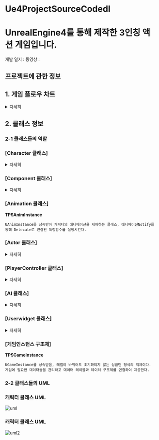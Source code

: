 # Ue4ProjectSourceCodedI
# UnrealEngine4를 통해 제작한 3인칭 액션 게임입니다.

개발 일지 : 
동영상   :

## 프로젝트에 관한 정보
## 1. 게임 플로우 차트
<details>
    <summary>자세히</summary>


![스크린샷 2023-03-31 052810](https://user-images.githubusercontent.com/85017198/228956615-da278aba-7889-4aa5-9b30-9af6976d4446.png)

</details>
    
## 2. 클래스 정보
### 2-1 클래스들의 역할
### [Character 클래스]
<details>
    <summary>자세히</summary>


**Basic_Character**

    ACharacter 클래스를 상속받는 가장 기본적인 캐릭터 클래스, 공통되는 TakeDamage, DieCharacter, Buff, DeBuff를 수행
                  
**TPS_Character**

    ABasic_Character를 상속 받음, 플래이어 캐릭터를 조종하는 클래스

**EnemyBasic_Character**

    ABasic_Character를 상속 받음, 적 캐릭터의 공통되는 속성을 모아 놓은 클래스, 
    캐릭터가 데미지를 입을 시 플로팅 데미지 출력, 사망시 포인트 획득
                        
**EnemyMelee_Character**

    AEnemyBasic_Character를 상속 받음, 적 캐릭터 중에서 근거리 공격을 수행하는 캐릭터 클래스

**EnemyRange_Character**

    AEnemyBasic_Character를 상속 받음, 적 캐릭터 중에서 원거리 공격을 수행하는 캐릭터 클래스, 화살을 스폰하여 발사


</details>

### [Component 클래스]
<details>
    <summary>자세히</summary>
    
    
**Character_Stat_Component**

    UActorComponent를 상속받아 Basic_Character에 구성되는 클래스, 캐릭터의 체력, 공격력, 특성 등의 정보를 제어한다. 

    
</details>
    
### [Animation 클래스]
**TPSAnimInstance**

    UAnimInstance를 상속받아 캐릭터의 애니메이션을 제어하는 클래스, 애니메이션Notify를 통해 Delecate로 연결된 특정함수를 실행시킨다. 


### [Actor 클래스]
<details>
    <summary>자세히</summary>
    
    
**Weapon_Actor** 

    AAcor 클래스를 상속 받음, TPS_Character가 사용하는 무기 클래스로 공격시 플레이어의 정보를 받아 데미지를 준다.  

**Actor_GhostTail** 

    AAcor 클래스를 상속 받음, 캐릭터가 특정 행동을 취할시 잔상효과를 위해 생성된다.

**Actor_RewardBox**

    AAcor 클래스를 상속 받음, 스테이지 클리어시 생성되는 보상상자이다. 
    플레이어와 Overlap시 플레이어의 Interaction 델리케이트 함수를 활성화 시킨다.  
                  
**Actor_SpawnSkill_Q** 

    AAcor 클래스를 상속 받음, 플레이어가 스킬사용시 생성되어 적과 Overlap시 데미지를 준다.

**SPWArrow_Actor**

    AAcor 클래스를 상속 받음, EnemyRange_Character가 공격시 생성되어 손에 부착된다. 
    Shooting 함수를 통해 부착을 해제하고 타겟을 향해 날아간다.
                  
**LevelScriptActor_Battle**

    ALevelScriptActor 클래스를 상속받아 레벨블루프린터의 부모클래스로 사용, 게임플로우에 따라 적, UI, 보상 상자를 생성한다.

</details>
    
### [PlayerController 클래스]
<details>
    <summary>자세히</summary>
    
    
**TPSPlayerController** :

    APlayerController 클래스를 상속받음, 전투레벨에서 사용하는 플레이어컨트롤러로 주로 UI를 생성및 제거하는 역할을 한다.
    
**TPSUI_PlayerController** 

    APlayerController 클래스를 상속받음, Title 레벨에서 사용하는 플레이어 컨트롤러 TitleUI 를 제어하기위해 사용한다.
    
**LoobyUIPlayerController**

    APlayerController 클래스를 상속받음, Lobby 레벨에서 사용하는 플레이어 컨트롤러 LobbyUI 를 제어하기위해 사용한다.

</details>
    
### [AI 클래스]
<details>
    <summary>자세히</summary>
    

**Enemy_AIController**
    
    AAIController 클래스를 상속받아 EnemyBasic_Character의 AiController로 사용된다. UAISenseConfig_Sight를 통해 플레이어를 감지한다. 
    BehaviorTree를 통해 EnemyBasic_Character를 상속받는 캐릭터의 움직임을 제어한다.
    
**BTDecorator_CheckShocking**
    
    UBTDecorator 클래스를 상속받음, BehaviorTree의 노드에 부착하여 해당시점에 캐릭턱가 충격을 받은 상태인지 판단한다.
    실시간으로 충격상태를 판단할 수 없어 사용하지 못함
    
**BTDecorator_IsinAttackRange**
    
    UBTDecorator 클래스를 상속받음, BehaviorTree의 노드에 부착하여 해당시점에서 캐릭터의 공격범위에 타겟이 있는지 판단한다.
    
**BTService_CheckAttackRange**
    
    UBTService 클래스를 상속받음, BehaviorTree 노드에 부착하여 매초마다 감지한다.
    캐릭터의 공격범위에 타겟이 있는지 확인하여 Blackboard의 bCanAttack의 값을 초기화한다.
    
**BTService_CheckShock**
    
    UBTService 클래스를 상속받음, BehaviorTree 노드에 부착하여 0.2초마다 감지한다. 
    캐릭터가 충격을 받은 상태인지 확인하여 Blackboard의 bShocking 값을 초기화한다.
   
**BTService_Detect**
    
    UBTService 클래스를 상속받음, BehaviorTree 노드에 부착하여 매초마다 감지한다.
    FCollisionQueryParams를 통해 캐릭터 주변에 타겟이 있는지 감지하여 Blackboard의 Target 값을 초기화한다.
    AIPercetion 방식을 채택하여 사용하지 않는다.
    
**BTService_DetectPerception**
    
    UBTService 클래스를 상속받음, BehaviorTree 노드에 부착하여 매초마다 감지한다.
    AIPercetion을 사용하여 캐릭터가 타겟을 발견하였는지 감지하여 Blackboard의 Target 값을 초기화한다.
    
**BTTask_Attack**
    
    UBTTaskNode 클래스를 상속받음, BehaviorTree에서 사용할 노드이다.
    캐릭터의 공격함수를 호출하고 공격이 끝나면 리턴값을 Succeeded 해 준다.
    
**BTTask_FindPatrollPos**
    
    UBTTaskNode 클래스를 상속받음, BehaviorTree에서 사용할 노드이다.
    UNavigationSystemV1를 통해 캐릭터를 이동시킬 랜덤한 좌표를 얻어 Blackboard의 PatrolPos를 초기화한다. 
    
**BTTask_TurnToTarget**
    
    UBTTaskNode 클래스를 상속받음, BehaviorTree에서 사용할 노드이다.
    캐릭터가 공격하는 동안 FRotationMatrix를 통해 캐릭터의 Rotation을 변경한다.
    

</details>
    
### [Userwidget 클래스]
<details>
    <summary>자세히</summary>
    
**Title_UserWidget**
        
    UserWidget클래스를 상속 받음, 타이레벨의 UI로 게임시작시 로비레벨로 게임종료시 게임을 나가게 한다.    

**Looby_UserWidget**
    
    UserWidget클래스를 상속 받음, 로비레벨의 UI로 게임시작 전 설정(텔런트, 속성)을 셋팅 및 게임 정보(버프, 디버프)를 확인할 수 있다.    
    
**HP_UserWidget**
    
    UserWidget클래스를 상속 받음, EnemyBasic_Character를 상속받는 캐릭터가 데미지를 입을 시 생성
    해당 캐릭터의 체력바를 10초간 띄워준다.
        
**FloatingDamage_Widget**
    
    UserWidget클래스를 상속 받음, EnemyBasic_Character를 상속받는 캐릭터가 데미지를 입을 시 생성
    해당 캐릭터의 위치를 스크린 좌표로 변경하고 캐릭터가 입은 피해를 띄워준다.

**HUD_UserWidget**
    
    UserWidget클래스를 상속 받음 전투레벨에서 사용하는 UI
    플레이어 캐릭터의 정보(체력, 스킬 및 아이템의 쿨타임, 포인트)를 띄워준다,
    
**IngameMenu_UserWidget**
        
    UserWidget클래스를 상속 받음 전투레벨에서 사용하는 UI
    전투 레벨에서 ESC 액션을 누르면 게임을 정지하고 게임을 계속할지 그만둘지 선택할 수 있는 UI
  
**UserWidget_InGameData**
    
    UserWidget클래스를 상속 받음 전투레벨에서 사용하는 UI
    전투 레벨에서 TAP 액션을 누르면 스테이지의 정보와 캐릭터의 정보를 보여준다.
        
**UserWidget_LevelText**
    
    UserWidget클래스를 상속 받음 전투레벨에서 사용하는 UI
    LevelScriptActor_Battle 클래스에서 해당 스테이지에 대한 정보를 보여준다.

</details>


### [게임인스턴스 구조체]
**TPSGameInstance**

    UGameInstance를 상속받음, 레벨이 바뀌어도 초기화되지 않는 싱글턴 형식의 객체이다.
    게임에 필요한 데이터들을 관리하고 데이터 테이블과 데이터 구조체를 연결하여 제공한다.
    
### 2-2 클래스들의 UML

### 캐릭터 클래스 UML
![uml](https://user-images.githubusercontent.com/85017198/228981431-d4ff23e4-f456-43da-ac15-c048c0db768e.png)

### 캐릭터 클래스 UML
![uml2](https://user-images.githubusercontent.com/85017198/228981607-ec2e1d38-0334-4908-895a-5c451eb45171.png)

